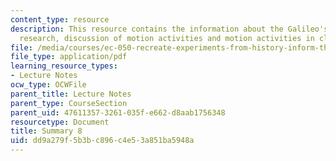 ```yaml
---
content_type: resource
description: This resource contains the information about the Galileo's experimental
  research, discussion of motion activities and motion activities in class.
file: /media/courses/ec-050-recreate-experiments-from-history-inform-the-future-from-the-past-galileo-january-iap-2010/dd9a279f5b3bc896c4e53a851ba5948a_MITEC_050IAP10_sum08.pdf
file_type: application/pdf
learning_resource_types:
- Lecture Notes
ocw_type: OCWFile
parent_title: Lecture Notes
parent_type: CourseSection
parent_uid: 47611357-3261-035f-e662-d8aab1756348
resourcetype: Document
title: Summary 8
uid: dd9a279f-5b3b-c896-c4e5-3a851ba5948a
---
```

